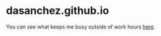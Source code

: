 # dasanchez.github.io

You can see what keeps me busy outside of work hours [here](https://dasanchez.github.io).
